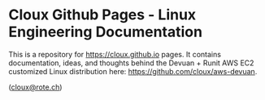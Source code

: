 # Cloux Github Pages - Linux Engineering Documentation

This is a repository for https://cloux.github.io pages. It contains documentation, ideas, and thoughts behind the Devuan + Runit AWS EC2 customized Linux distribution here: https://github.com/cloux/aws-devuan.

(cloux@rote.ch)